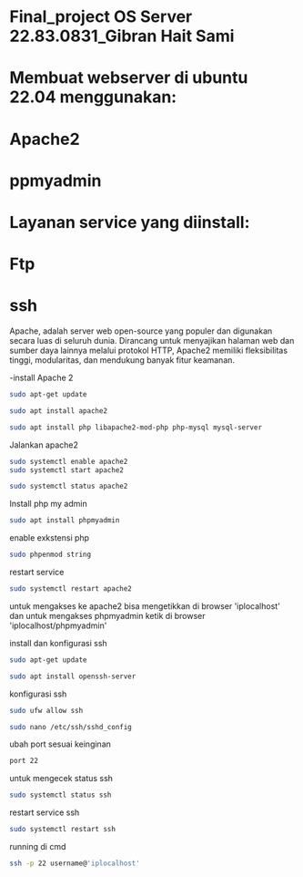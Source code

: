 # Final_project OS Server 22.83.0831_Gibran Hait Sami 

# Membuat webserver di ubuntu 22.04 menggunakan:
   # Apache2
   # ppmyadmin
 # Layanan service yang diinstall:
   # Ftp
   # ssh

Apache, adalah server web open-source yang populer dan digunakan secara luas di seluruh dunia. Dirancang untuk menyajikan halaman web dan sumber daya lainnya melalui protokol HTTP, Apache2 memiliki fleksibilitas tinggi, modularitas, dan mendukung banyak fitur keamanan. 

-install Apache 2
```bash
sudo apt-get update
```
```bash
sudo apt install apache2
```
```bash
sudo apt install php libapache2-mod-php php-mysql mysql-server
```
Jalankan apache2
```bash
sudo systemctl enable apache2
sudo systemctl start apache2
```
```bash
sudo systemctl status apache2
```
Install php my admin
``` bash
sudo apt install phpmyadmin
```
enable exkstensi php
```bash
sudo phpenmod string
```
restart service 
```bash
sudo systemctl restart apache2
```

untuk mengakses ke apache2 bisa mengetikkan di browser 'iplocalhost' dan
untuk mengakses phpmyadmin ketik di browser 'iplocalhost/phpmyadmin'

install dan konfigurasi ssh
```bash
sudo apt-get update
```

```bash
sudo apt install openssh-server
```

konfigurasi ssh 
```bash
sudo ufw allow ssh
```

```bash
sudo nano /etc/ssh/sshd_config
```

ubah port sesuai keinginan 
```bash
port 22
```
untuk mengecek status ssh
```bash
sudo systemctl status ssh
```
restart service ssh
```bash
sudo systemctl restart ssh
```
running di cmd
```bash
ssh -p 22 username@'iplocalhost'
```











